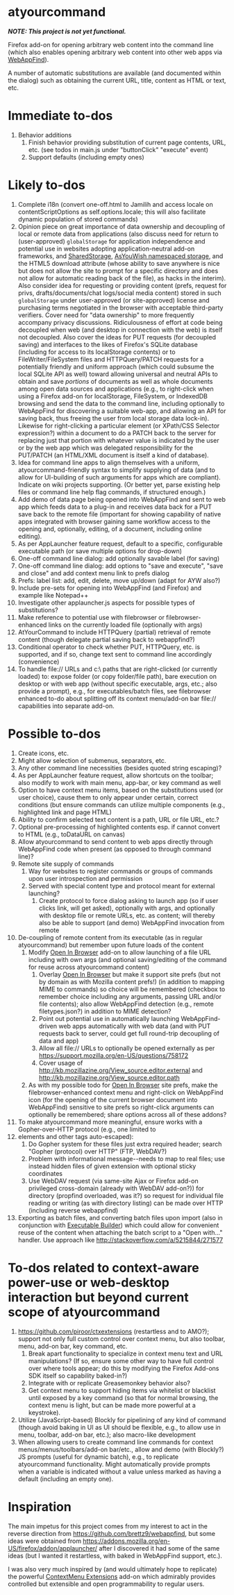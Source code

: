 # atyourcommand

***NOTE: This project is not yet functional.***

Firefox add-on for opening arbitrary web content into the command line
(which also enables opening arbitrary web content into other web apps
via [WebAppFind](https://github.com/brettz9/webappfind)).

A number of automatic substitutions are available (and documented within
the dialog) such as obtaining the current URL, title,
content as HTML or text, etc.

# Immediate to-dos

1. Behavior additions
    1. Finish behavior providing substitution of current
    page contents, URL, etc. (see todos in main.js under "buttonClick" "execute" event)
    1. Support defaults (including empty ones)

# Likely to-dos

1. Complete i18n (convert one-off.html to Jamilih and access locale on
contentScriptOptions as self.options.locale; this will also facilitate dynamic
population of stored commands)
1. Opinion piece on great importance of data ownership and decoupling of local
or remote data from applications (also discuss need for return to (user-approved)
`globalStorage` for application independence and potential use in websites adopting
application-neutral add-on frameworks, and
[SharedStorage](https://gist.github.com/brettz9/8876920),
[AsYouWish namespaced storage](https://github.com/brettz9/asyouwish/),
and the HTML5 download attribute (whose ability to save anywhere is nice
but does not allow the site to prompt for a specific directory and does not
allow for automatic reading back of the file),
as hacks in the interim). Also consider idea for requesting or providing content
(prefs, request for privs, drafts/documents/chat logs/social media content) stored
in such `globalStorage` under user-approved (or site-approved) license and
purchasing terms negotiated in the browser with acceptable third-party verifiers.
Cover need for "data ownership" to more frequently accompany privacy
discussions. Ridiculousness of effort at code being decoupled when web (and
desktop in connection with the web) is itself not decoupled. Also cover the
ideas for PUT requests (for decoupled saving) and interfaces to the
likes of Firefox's SQLite database (including for access to its localStorage
contents) or to FileWriter/FileSystem files and HTTPQuery/PATCH requests
for a potentially friendly and
uniform approach (which could subsume the local SQLite API as well)
toward allowing universal and
neutral APIs to obtain and save *portions* of documents as well as whole
documents among open data sources and applications (e.g., to right-click
when using a Firefox add-on for localStorage, FileSystem, or IndexedDB
browsing and send the data to the command line, including optionally
to WebAppFind for discovering a suitable web-app, and allowing an API
for saving back, thus freeing the user from local storage data lock-in).
Likewise for right-clicking a particular element (or XPath/CSS Selector
expression?) within a document to do a PATCH back to the server for
replacing just that portion with whatever value is indicated by the user or
by the web app which was delegated responsibility for the PUT/PATCH (an
HTML/XML document is itself a kind of database).
1. Idea for command line apps to align themselves with a uniform,
atyourcommand-friendly syntax to simplify supplying of data (and to allow for
UI-building of such arguments for apps which are compliant). Indicate on
wiki projects supporting. (Or better yet, parse existing help files or
command line help flag commands, if structured enough.)
1. Add demo of data page being opened into WebAppFind and sent to web app
which feeds data to a plug-in and receives data back for a PUT save back to
the remote file (important for showing capability of native apps integrated
with browser gaining same workflow access to the opening and, optionally,
editing, of a document, including online editing).
1. As per AppLauncher feature request, default to a specific, configurable
executable path (or save multiple options for drop-down)
1. One-off command line dialog: add optionally savable label (for saving)
1. One-off command line dialog: add options to "save and execute",
"save and close" and add context menu link to prefs dialog
1. Prefs: label list: add, edit, delete, move up/down (adapt for AYW also?)
1. Include pre-sets for opening into WebAppFind (and Firefox) and
example like Notepad++
1. Investigate other applauncher.js aspects for possible types of substitutions?
1. Make reference to potential use with filebrowser or filebrowser-enhanced
links on the currently loaded file (optionally with args)
1. AtYourCommand to include HTTPQuery (partial) retrieval of remote content
(though delegate partial saving back to webappfind?)
1. Conditional operator to check whether PUT, HTTPQuery, etc. is supported,
and if so, change text sent to command line accordingly (convenience)
1. To handle file:// URLs and c:\ paths that are right-clicked (or currently
loaded) to: expose folder (or copy folder/file path), bare execution on
desktop or with web app (without specific executable, args, etc.; also
provide a prompt), e.g., for executables/batch files, see filebrowser enhanced
to-do about splitting off its context menu/add-on bar file:// capabilities into
separate add-on.

# Possible to-dos

1. Create icons, etc.
1. Might allow selection of submenus, separators, etc.
1. Any other command line necessities (besides quoted string escaping)?
1. As per AppLauncher feature request, allow shortcuts on the toolbar; also
modify to work with main menu, app-bar, or key command as well
1. Option to have context menu items, based on the substitutions used (or
user choice), cause them to only appear under certain, correct conditions
(but ensure commands can utilize multiple components (e.g., highlighted
link and page HTML)
1. Ability to confirm selected text content is a path, URL or file URL, etc.?
1. Optional pre-processing of highlighted contents esp. if cannot convert to
HTML (e.g., toDataURL on canvas)
1. Allow atyourcommand to send content to web apps directly through WebAppFind
code when present (as opposed to through command line)?
1. Remote site supply of commands
    1. Way for websites to register commands or groups of commands upon
    user introspection and permission
    1. Served with special content type and protocol meant for external launching?
        1. Create protocol to force dialog asking to launch app (so if user
        clicks link, will get asked), optionally with args, and optionally with
        desktop file or remote URLs, etc. as content; will thereby also be
        able to support (and demo) WebAppFind invocation from remote
1. De-coupling of remote content from its executable (as in regular
atyourcommand) but remember upon future loads of the content
    1. Modify [Open In Browser](https://addons.mozilla.org/En-us/firefox/addon/open-in-browser/)
    add-on to allow launching of a file URL including with own args (and
    optional saving/editing of the command for reuse across atyourcommand
    content)
        1. Overlay
        [Open In Browser](https://addons.mozilla.org/En-us/firefox/addon/open-in-browser/)
        but make it support site prefs (but not by domain as with Mozilla content prefs!)
        (in addition to mapping MIME to commands)
        so choice will be remembered (checkbox to remember choice including
        any arguments, passing URL and/or file contents); also allow
        WebAppFind detection (e.g., remote filetypes.json?) in addition
        to MIME detection?
        1. Point out potential use in automatically launching WebAppFind-driven
        web apps automatically with web data (and with PUT requests back to
        server, could get full round-trip decoupling of data and app)
        1. Allow all file:// URLs to optionally be opened externally as per https://support.mozilla.org/en-US/questions/758172
        1. Cover usage of http://kb.mozillazine.org/View_source.editor.external and http://kb.mozillazine.org/View_source.editor.path
    1. As with my possible todo for
    [Open In Browser](https://addons.mozilla.org/En-us/firefox/addon/open-in-browser/)
    site prefs, make the filebrowser-enhanced context
    menu and right-click on WebAppFind icon (for the opening of the current
    browser document into WebAppFind) sensitive to site prefs so right-click
    arguments can optionally be remembered; share options across all of these
    addons?
1. To make atyourcommand more meaningful, ensure works with a
Gopher-over-HTTP protocol (e.g., one limited to <li> elements and other tags
auto-escaped):
    1. Do Gopher system for these files just extra required header; search "Gopher (protocol) over HTTP" (FTP, WebDAV?)
    1. Problem with informational message--needs to map to real files; use instead hidden files of given extension with optional sticky coordinates
    1. Use WebDAV request (via same-site Ajax or Firefox add-on privileged cross-domain (already with WebDAV add-on?)) for directory (propfind overloaded, was it?) so request for individual file reading or writing (as with directory listing) can be made over HTTP (including reverse webappfind)
1. Exporting as batch files, and converting batch files upon import (also in
conjunction with
[Executable Builder](https://github.com/brettz9/executable-builder/)) which
could allow for convenient reuse of the content when attaching the batch
script to a "Open with..." handler. Use approach like
http://stackoverflow.com/a/5215844/271577

# To-dos related to context-aware power-use or web-desktop interaction but beyond current scope of atyourcommand

1. https://github.com/piroor/ctxextensions (restartless and to AMO?);
support not only full custom control over context menu, but also
toolbar, menu, add-on bar, key command, etc.
    1. Break apart functionality to specialize in context menu
    text and URL manipulations? (If so, ensure some other way to
    have full control over where tools appear; do this by modifying
    the Firefox Add-ons SDK itself so capability baked-in?)
    1. Integrate with or replicate Greasemonkey behavior also?
    1. Get context menu to support hiding items via whitelist or
    blacklist until exposed by a key command (so that for normal
    browsing, the context menu is light, but can be made more
    powerful at a keystroke).
1. Utilize (JavaScript-based) Blockly for pipelining of any kind of
command (though avoid baking in UI as UI should be flexible, e.g.,
to allow use in menu, toolbar, add-on bar, etc.); also macro-like
development
1. When allowing users to create command line commands
for context menus/menus/toolbars/add-on bar/etc., allow and demo
(with Blockly?) JS prompts (useful for dynamic batch), e.g., to
replicate atyourcommand functionality. Might automatically provide
prompts when a variable is indicated without a value unless
marked as having a default (including an empty one).

# Inspiration

The main impetus for this project comes from my interest to act in the
reverse direction from <https://github.com/brettz9/webappfind>, but some
ideas were obtained from <https://addons.mozilla.org/en-US/firefox/addon/applauncher/>
after I discovered it had some of the same ideas (but I wanted it restartless,
with baked in WebAppFind support, etc.).

I was also very much inspired by (and would ultimately hope to replicate) the
powerful [ContextMenu Extensions](https://github.com/piroor/ctxextensions)
add-on which admirably provides controlled but extensible and open
programmability to regular users.
